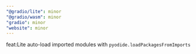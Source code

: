 ```yaml
---
"@gradio/lite": minor
"@gradio/wasm": minor
"gradio": minor
"website": minor
---
```


feat:Lite auto-load imported modules with `pyodide.loadPackagesFromImports`
